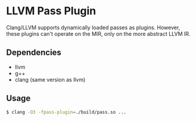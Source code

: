 # LLVM Pass Plugin

Clang/LLVM supports dynamically loaded passes as plugins.
However, these plugins can't operate on the MIR, only on the
more abstract LLVM IR.

## Dependencies

- llvm
- g++
- clang (same version as llvm)

## Usage

```sh
$ clang -O3 -fpass-plugin=./build/pass.so ...
```